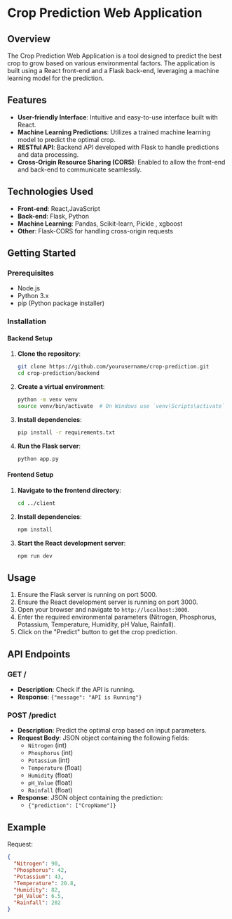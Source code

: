 # Crop Prediction Web Application

## Overview

The Crop Prediction Web Application is a tool designed to predict the best crop to grow based on various environmental factors. The application is built using a React front-end and a Flask back-end, leveraging a machine learning model for the prediction.

## Features

- **User-friendly Interface**: Intuitive and easy-to-use interface built with React.
- **Machine Learning Predictions**: Utilizes a trained machine learning model to predict the optimal crop.
- **RESTful API**: Backend API developed with Flask to handle predictions and data processing.
- **Cross-Origin Resource Sharing (CORS)**: Enabled to allow the front-end and back-end to communicate seamlessly.

## Technologies Used

- **Front-end**: React,JavaScript
- **Back-end**: Flask, Python
- **Machine Learning**: Pandas, Scikit-learn, Pickle , xgboost
- **Other**: Flask-CORS for handling cross-origin requests

## Getting Started

### Prerequisites

- Node.js
- Python 3.x
- pip (Python package installer)

### Installation

#### Backend Setup

1. **Clone the repository**:
    ```bash
    git clone https://github.com/yourusername/crop-prediction.git
    cd crop-prediction/backend
    ```

2. **Create a virtual environment**:
    ```bash
    python -m venv venv
    source venv/bin/activate  # On Windows use `venv\Scripts\activate`
    ```

3. **Install dependencies**:
    ```bash
    pip install -r requirements.txt
    ```

4. **Run the Flask server**:
    ```bash
    python app.py
    ```

#### Frontend Setup

1. **Navigate to the frontend directory**:
    ```bash
    cd ../client
    ```

2. **Install dependencies**:
    ```bash
    npm install
    ```

3. **Start the React development server**:
    ```bash
    npm run dev
    ```

## Usage

1. Ensure the Flask server is running on port 5000.
2. Ensure the React development server is running on port 3000.
3. Open your browser and navigate to `http://localhost:3000`.
4. Enter the required environmental parameters (Nitrogen, Phosphorus, Potassium, Temperature, Humidity, pH Value, Rainfall).
5. Click on the "Predict" button to get the crop prediction.

## API Endpoints

### GET /

- **Description**: Check if the API is running.
- **Response**: `{"message": "API is Running"}`

### POST /predict

- **Description**: Predict the optimal crop based on input parameters.
- **Request Body**: JSON object containing the following fields:
  - `Nitrogen` (int)
  - `Phosphorus` (int)
  - `Potassium` (int)
  - `Temperature` (float)
  - `Humidity` (float)
  - `pH_Value` (float)
  - `Rainfall` (float)
- **Response**: JSON object containing the prediction:
  - `{"prediction": ["CropName"]}`

## Example

Request:
```json
{
  "Nitrogen": 90,
  "Phosphorus": 42,
  "Potassium": 43,
  "Temperature": 20.8,
  "Humidity": 82,
  "pH_Value": 6.5,
  "Rainfall": 202
}

